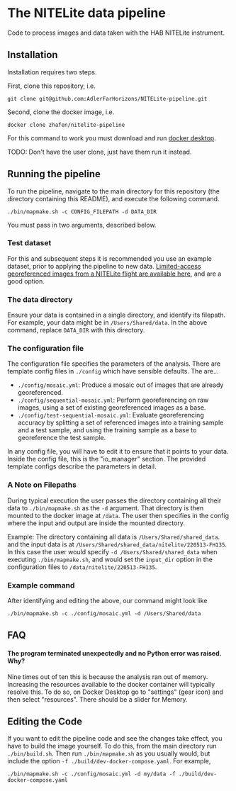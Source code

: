 # The NITELite data pipeline
Code to process images and data taken with the HAB NITELite instrument.

## Installation

Installation requires two steps.

First, clone this repository,  i.e.
```shell
git clone git@github.com:AdlerFarHorizons/NITELite-pipeline.git
```

Second, clone the docker image, i.e.
```shell
docker clone zhafen/nitelite-pipeline
```
For this command to work you must download and run
[docker desktop](https://www.docker.com/products/docker-desktop/).

TODO: Don't have the user clone, just have them run it instead.

## Running the pipeline

To run the pipeline, navigate to the main directory for this repository (the
directory containing this README), and execute the following command.
```shell
./bin/mapmake.sh -c CONFIG_FILEPATH -d DATA_DIR
```
You must pass in two arguments, described below.

### Test dataset

For this and subsequent steps it is recommended you use an example dataset,
prior to applying the pipeline to new data.
[Limited-access georeferenced images from a NITELite flight are available
here][FH135-drive], and are a good option.

### The data directory

Ensure your data is contained in a single directory, and identify its filepath.
For example, your data might be in `/Users/Shared/data`.
In the above command, replace `DATA_DIR` with this directory.

### The configuration file

The configuration file specifies the parameters of the analysis.
There are template config files in `./config` which have sensible defaults.
The are...

- `./config/mosaic.yml`: Produce a mosaic out of images that are already
georeferenced.
- `./config/sequential-mosaic.yml`: Perform georeferencing on raw images,
using a set of existing georeferenced images as a base.
- `./config/test-sequential-mosaic.yml`: Evaluate georeferencing accuracy by
splitting a set of referenced images into a training sample and a test sample,
and using the training sample as a base to georeference the test sample.

In any config file, you will have to edit it to ensure that it points to your
data. Inside the config file, this is the "io_manager" section. The provided
template configs describe the parameters in detail.

### A Note on Filepaths

During typical execution the user passes the directory containing all their
data to `./bin/mapmake.sh` as the `-d` argument.
That directory is then mounted to the docker image at `/data`.
The user then specifies in the config where the input and output are
inside the mounted directory.

Example:
The directory containing all data is `/Users/Shared/shared_data`.
and the input data is at `/Users/Shared/shared_data/nitelite/220513-FH135`.
In this case the user would specify `-d /Users/Shared/shared_data` when
executing `./bin/mapmake.sh`, and would set the `input_dir` option in the
configuration files to `/data/nitelite/220513-FH135`.

### Example command

After identifying and editing the above, our command might look like

```shell
./bin/mapmake.sh -c ./config/mosaic.yml -d /Users/Shared/data
```

## FAQ

#### The program terminated unexpectedly and no Python error was raised. Why?

Nine times out of ten this is because the analysis ran out of memory.
Increasing the resources available to the docker container will typically
resolve this. To do so, on Docker Desktop go to "settings" (gear icon)
and then select "resources". There should be a slider for Memory.

## Editing the Code

If you want to edit the pipeline code and see the changes take effect, you
have to build the image yourself. To do this, from the main directory
run `./bin/build.sh`. Then run `./bin/mapmake.sh` as you usually would,
but include the option `-f ./build/dev-docker-compose.yaml`.
For example,

```shell
./bin/mapmake.sh -c ./config/mosaic.yml -d my/data -f ./build/dev-docker-compose.yaml
```


[FH135-drive]: https://drive.google.com/drive/folders/1RVNJydEQZ29ElqbNvxbMS5cBAw2bMShU?usp=drive_link
[docker-image]: https://hub.docker.com/r/zhafen/nitelite-pipeline?uuid=9849f18b-9995-486b-9d5a-7a35f69d0c72%0A